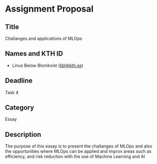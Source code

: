 # Assignment Proposal

## Title

Challanges and applications of MLOps

## Names and KTH ID
- Linus Below Blomkvist (libl@kth.se)

## Deadline
Task 4

## Category
Essay

## Description

The purpose of this essay is to present the challanges of MLOps and also  
the opportunities where MLOps can be applied and improv areas such as efficiency, and risk reduction
with the use of Machine Learning and AI